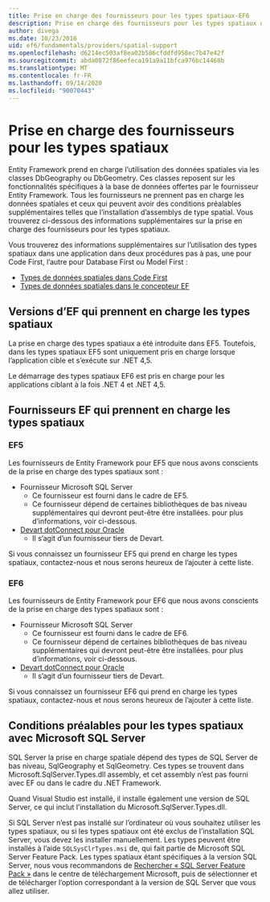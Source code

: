 ```yaml
---
title: Prise en charge des fournisseurs pour les types spatiaux-EF6
description: Prise en charge des fournisseurs pour les types spatiaux dans Entity Framework 6
author: divega
ms.date: 10/23/2016
uid: ef6/fundamentals/providers/spatial-support
ms.openlocfilehash: d6214ec503af8ea02b586cfddfd958ec7b47e42f
ms.sourcegitcommit: abda0872f86eefeca191a9a11bfca976bc14468b
ms.translationtype: MT
ms.contentlocale: fr-FR
ms.lasthandoff: 09/14/2020
ms.locfileid: "90070443"
---
```

# <a name="provider-support-for-spatial-types"></a>Prise en charge des fournisseurs pour les types spatiaux
Entity Framework prend en charge l’utilisation des données spatiales via les classes DbGeography ou DbGeometry. Ces classes reposent sur les fonctionnalités spécifiques à la base de données offertes par le fournisseur Entity Framework. Tous les fournisseurs ne prennent pas en charge les données spatiales et ceux qui peuvent avoir des conditions préalables supplémentaires telles que l’installation d’assemblys de type spatial. Vous trouverez ci-dessous des informations supplémentaires sur la prise en charge des fournisseurs pour les types spatiaux.  

Vous trouverez des informations supplémentaires sur l’utilisation des types spatiaux dans une application dans deux procédures pas à pas, une pour Code First, l’autre pour Database First ou Model First :  

- [Types de données spatiales dans Code First](xref:ef6/modeling/code-first/data-types/spatial)  
- [Types de données spatiales dans le concepteur EF](xref:ef6/modeling/designer/data-types/spatial)  

## <a name="ef-releases-that-support-spatial-types"></a>Versions d’EF qui prennent en charge les types spatiaux  

La prise en charge des types spatiaux a été introduite dans EF5. Toutefois, dans les types spatiaux EF5 sont uniquement pris en charge lorsque l’application cible et s’exécute sur .NET 4,5.  

Le démarrage des types spatiaux EF6 est pris en charge pour les applications ciblant à la fois .NET 4 et .NET 4,5.  

## <a name="ef-providers-that-support-spatial-types"></a>Fournisseurs EF qui prennent en charge les types spatiaux  

### <a name="ef5"></a>EF5  

Les fournisseurs de Entity Framework pour EF5 que nous avons conscients de la prise en charge des types spatiaux sont :  

- Fournisseur Microsoft SQL Server  
    - Ce fournisseur est fourni dans le cadre de EF5.  
    - Ce fournisseur dépend de certaines bibliothèques de bas niveau supplémentaires qui devront peut-être être installées. pour plus d’informations, voir ci-dessous.  
- [Devart dotConnect pour Oracle](https://www.devart.com/dotconnect/oracle/)  
    - Il s’agit d’un fournisseur tiers de Devart.  

Si vous connaissez un fournisseur EF5 qui prend en charge les types spatiaux, contactez-nous et nous serons heureux de l’ajouter à cette liste.  

### <a name="ef6"></a>EF6  

Les fournisseurs de Entity Framework pour EF6 que nous avons conscients de la prise en charge des types spatiaux sont :  

- Fournisseur Microsoft SQL Server  
    - Ce fournisseur est fourni dans le cadre de EF6.  
    - Ce fournisseur dépend de certaines bibliothèques de bas niveau supplémentaires qui devront peut-être être installées. pour plus d’informations, voir ci-dessous.  
- [Devart dotConnect pour Oracle](https://www.devart.com/dotconnect/oracle/)  
    - Il s’agit d’un fournisseur tiers de Devart.  

Si vous connaissez un fournisseur EF6 qui prend en charge les types spatiaux, contactez-nous et nous serons heureux de l’ajouter à cette liste.  

## <a name="prerequisites-for-spatial-types-with-microsoft-sql-server"></a>Conditions préalables pour les types spatiaux avec Microsoft SQL Server  

SQL Server la prise en charge spatiale dépend des types de SQL Server de bas niveau, SqlGeography et SqlGeometry. Ces types se trouvent dans Microsoft.SqlServer.Types.dll assembly, et cet assembly n’est pas fourni avec EF ou dans le cadre du .NET Framework.  

Quand Visual Studio est installé, il installe également une version de SQL Server, ce qui inclut l’installation du Microsoft.SqlServer.Types.dll.  

Si SQL Server n’est pas installé sur l’ordinateur où vous souhaitez utiliser les types spatiaux, ou si les types spatiaux ont été exclus de l’installation SQL Server, vous devez les installer manuellement. Les types peuvent être installés à l’aide `SQLSysClrTypes.msi` de, qui fait partie de Microsoft SQL Server Feature Pack. Les types spatiaux étant spécifiques à la version SQL Server, nous vous recommandons de [Rechercher « SQL Server Feature Pack »](https://www.microsoft.com/search/result.aspx?q=sql+server+feature+pack) dans le centre de téléchargement Microsoft, puis de sélectionner et de télécharger l’option correspondant à la version de SQL Server que vous allez utiliser.
